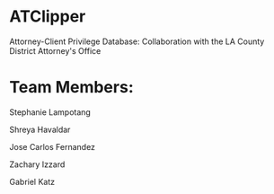 # ATClipper
Attorney-Client Privilege Database: Collaboration with the LA County District Attorney's Office

# Team Members:
Stephanie Lampotang

Shreya Havaldar

Jose Carlos Fernandez

Zachary Izzard

Gabriel Katz
